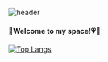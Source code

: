 ![header](https://capsule-render.vercel.app/api?type=waving&color=81BEF7&height=300&section=header&text=Hi%20There😚[![Hits](https://hits.seeyoufarm.com/api/count/incr/badge.svg?url=https%3A%2F%2Fgithub.com%2Fbomcarrot&count_bg=%2360EEE4&title_bg=%2300BDFF&icon=smugmug.svg&icon_color=%23FFFEE1&title=hits&edge_flat=false)](https://hits.seeyoufarm.com)&fontSize=70&fontColor=585858&fontAlign=70)

<h4>🐰Welcome to my space!💗🥕</h4>



[![Top Langs](https://github-readme-stats.vercel.app/api/top-langs/?username=bomcarrot&layout=compact)](https://github.com/bomcarrot/bomcarrot)

 
